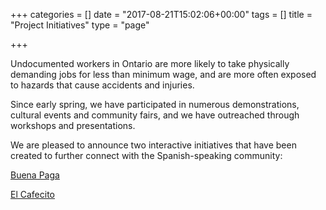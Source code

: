 +++
categories = []
date = "2017-08-21T15:02:06+00:00"
tags = []
title = "Project Initiatives"
type = "page"

+++


Undocumented workers in Ontario are more likely to take physically demanding jobs for less than minimum wage, and are more often exposed to hazards that cause accidents and injuries.

Since early spring, we have participated in numerous demonstrations, cultural events and community fairs, and we have outreached through workshops and presentations.

We are pleased to announce two interactive initiatives that have been created to further connect with the Spanish-speaking community:

[Buena Paga](http://workers-safety.ca/features/project/buena-paga/)

[El Cafecito](http://workers-safety.ca/features/project/el-cafecito/)
